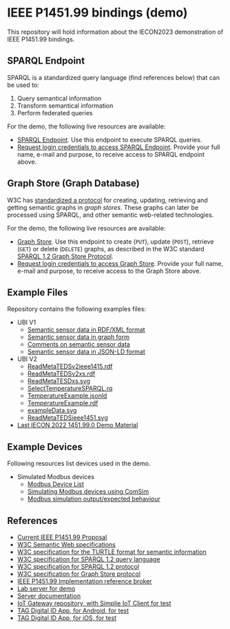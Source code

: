 IEEE P1451.99 bindings (demo)
===============================

This repository will hold information about the IECON2023 demonstration of IEEE P1451.99 bindings.

SPARQL Endpoint
-----------------

SPARQL is a standardized query language (find references below) that can be used to:

1. Query semantical information
2. Transform semantical information
3. Perform federated queries

For the demo, the following live resources are available:

* [SPARQL Endpoint](https://lab.tagroot.io/Sparql.md). Use this endpoint to execute SPARQL queries.
* [Request login credentials to access SPARQL Endpoint](https://lab.tagroot.io/Feedback.md). Provide your full name, e-mail and purpose, to receive access to SPARQL endpoint above.

Graph Store (Graph Database)
--------------------------------

W3C has [standardized a protocol](https://www.w3.org/TR/sparql12-graph-store-protocol/) for 
creating, updating, retrieving and getting semantic graphs in *graph stores*. These graphs
can later be processed using SPARQL, and other semantic web-related technologies.

For the demo, the following live resources are available:

* [Graph Store](https://lab.tagroot.io/rdf-graph-store). Use this endpoint to create (`PUT`),
update (`POST`), retrieve (`GET`) or delete (`DELETE`) graphs, as described in the W3C
standard [SPARQL 1.2 Graph Store Protocol](https://www.w3.org/TR/sparql12-graph-store-protocol/).
* [Request login credentials to access Graph Store](https://lab.tagroot.io/Feedback.md). 
Provide your full name, e-mail and purpose, to receive access to the Graph Store above.

Example Files
---------------

Repository contains the following examples files:

* UBI V1
	* [Semantic sensor data in RDF/XML format](UBI/V1/ReadTEDSExample.rdf)
	* [Semantic sensor data in graph form](UBI/V1/ReadTEDSExample.png)
	* [Comments on semantic sensor data](UBI/V1/CommentsOnRDF.md)
	* [Semantic sensor data in JSON-LD format](UBI/V1/ReadTEDSExample.jsonld)
* UBI V2
	* [ReadMetaTEDSv2ieee1415.rdf](UBI/V2/ReadMetaTEDSv2ieee1415.rdf)
	* [ReadMetaTEDSv2xs.rdf](UBI/V2/ReadMetaTEDSv2xs.rdf)
	* [ReadMetaTESDxs.svg](UBI/V2/ReadMetaTESDxs.svg)
	* [SelectTemperatureSPARQL.rq](UBI/V2/SelectTemperatureSPARQL.rq)
	* [TemperatureExample.jsonld](UBI/V2/TemperatureExample.jsonld)
	* [TemperatureExample.rdf](UBI/V2/TemperatureExample.rdf)
	* [exampleData.svg](UBI/V2/exampleData.svg)
	* [ReadMetaTEDSieee1451.svg](UBI/V2/ReadMetaTEDSieee1451.svg)
* [Last IECON 2022 1451.99.0 Demo Material](dot99_0/README.md)

Example Devices
------------------

Following resources list devices used in the demo.

* Simulated Modbus devices
	* [Modbus Device List](ModbusDevices.md)
	* [Simulating Modbus devices using ComSim](https://lab.tagroot.io/Community/Post/Simulating_Modbus_devices_using_ComSim)
	* [Modbus simulation output/expected behaviour](https://lab.tagroot.io/Reports/ModBusDeviceControl.md)

References
-------------

* [Current IEEE P1451.99 Proposal](https://gitlab.com/IEEE-SA/XMPPI/IoT)
* [W3C Semantic Web specifications](https://www.w3.org/TR/?tag=data)
* [W3C specification for the TURTLE format for semantic information](https://www.w3.org/TeamSubmission/turtle/#sec-collections)
* [W3C specification for SPARQL 1.2 query language](https://www.w3.org/TR/2023/WD-sparql12-query-20230516/)
* [W3C specification for SPARQL 1.2 protocol](https://www.w3.org/TR/sparql12-protocol/)
* [W3C specification for Graph Store protocol](https://www.w3.org/TR/sparql12-graph-store-protocol/)
* [IEEE P1451.99 Implementation reference broker](https://cybercity.online/)
* [Lab server for demo](https://lab.tagroot.io/)
* [Server documentation](https://lab.tagroot.io/Documentation/Index.md)
* [IoT Gateway repository, with Simplie IoT Client for test](https://github.com/PeterWaher/IoTGateway)
* [TAG Digital ID App, for Android, for test](https://play.google.com/store/apps/details?id=com.tag.IdApp)
* [TAG Digital ID App, for iOS, for test](https://apps.apple.com/tr/app/trust-anchor-id/id1580610247)